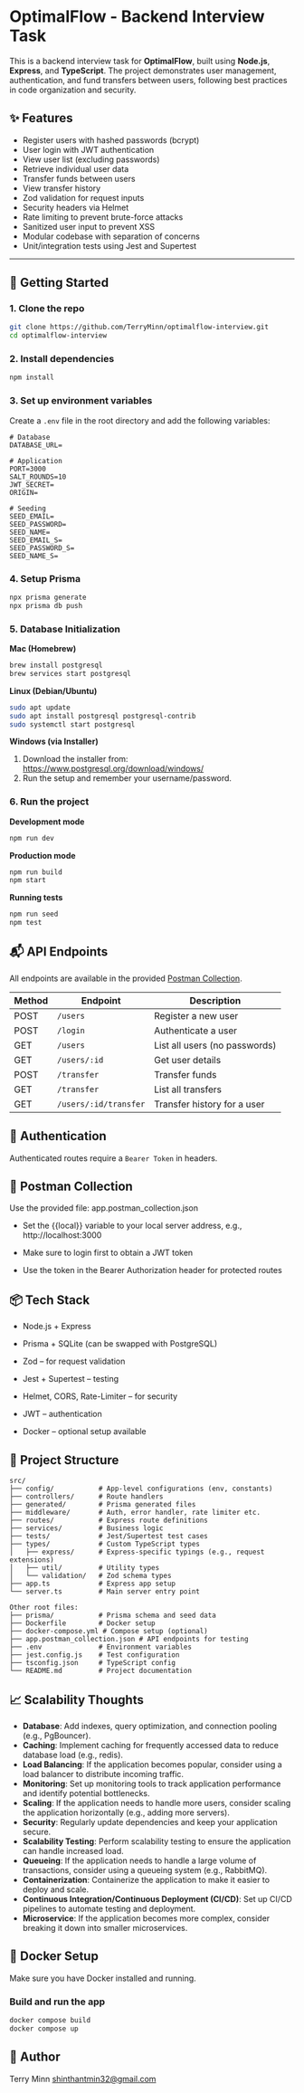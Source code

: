 # OptimalFlow - Backend Interview Task

This is a backend interview task for **OptimalFlow**, built using **Node.js**, **Express**, and **TypeScript**. The project demonstrates user management, authentication, and fund transfers between users, following best practices in code organization and security.

## ✨ Features

- Register users with hashed passwords (bcrypt)
- User login with JWT authentication
- View user list (excluding passwords)
- Retrieve individual user data
- Transfer funds between users
- View transfer history
- Zod validation for request inputs
- Security headers via Helmet
- Rate limiting to prevent brute-force attacks
- Sanitized user input to prevent XSS
- Modular codebase with separation of concerns
- Unit/integration tests using Jest and Supertest

---

## 🚀 Getting Started

### 1. Clone the repo

```bash
git clone https://github.com/TerryMinn/optimalflow-interview.git
cd optimalflow-interview
```

### 2. Install dependencies

```bash
npm install
```

### 3. Set up environment variables

Create a `.env` file in the root directory and add the following variables:

```
# Database
DATABASE_URL=

# Application
PORT=3000
SALT_ROUNDS=10
JWT_SECRET=
ORIGIN=

# Seeding
SEED_EMAIL=
SEED_PASSWORD=
SEED_NAME=
SEED_EMAIL_S=
SEED_PASSWORD_S=
SEED_NAME_S=
```

### 4. Setup Prisma

```bash
npx prisma generate
npx prisma db push
```

### 5. Database Initialization

**Mac (Homebrew)**

```bash
brew install postgresql
brew services start postgresql
```

**Linux (Debian/Ubuntu)**

```bash
sudo apt update
sudo apt install postgresql postgresql-contrib
sudo systemctl start postgresql
```

**Windows (via Installer)**

1. Download the installer from: https://www.postgresql.org/download/windows/
2. Run the setup and remember your username/password.

### 6. Run the project

**Development mode**

```bash
npm run dev
```

**Production mode**

```bash
npm run build
npm start
```

**Running tests**

```bash
npm run seed
npm test
```

## 📬 API Endpoints

All endpoints are available in the provided [Postman Collection]("./app.postman_collection.json").

| Method | Endpoint              | Description                   |
| ------ | --------------------- | ----------------------------- |
| POST   | `/users`              | Register a new user           |
| POST   | `/login`              | Authenticate a user           |
| GET    | `/users`              | List all users (no passwords) |
| GET    | `/users/:id`          | Get user details              |
| POST   | `/transfer`           | Transfer funds                |
| GET    | `/transfer`           | List all transfers            |
| GET    | `/users/:id/transfer` | Transfer history for a user   |

## 🔐 Authentication

Authenticated routes require a `Bearer Token` in headers.

## 🧪 Postman Collection

Use the provided file: app.postman_collection.json

- Set the {{local}} variable to your local server address, e.g., http://localhost:3000

- Make sure to login first to obtain a JWT token

- Use the token in the Bearer Authorization header for protected routes

## 📦 Tech Stack

- Node.js + Express

- Prisma + SQLite (can be swapped with PostgreSQL)

- Zod – for request validation

- Jest + Supertest – testing

- Helmet, CORS, Rate-Limiter – for security

- JWT – authentication

- Docker – optional setup available

## 🧱 Project Structure

```
src/
├── config/           # App-level configurations (env, constants)
├── controllers/      # Route handlers
├── generated/        # Prisma generated files
├── middleware/       # Auth, error handler, rate limiter etc.
├── routes/           # Express route definitions
├── services/         # Business logic
├── tests/            # Jest/Supertest test cases
├── types/            # Custom TypeScript types
│   ├── express/      # Express-specific typings (e.g., request extensions)
│   ├── util/         # Utility types
│   └── validation/   # Zod schema types
├── app.ts            # Express app setup
└── server.ts         # Main server entry point

Other root files:
├── prisma/           # Prisma schema and seed data
├── Dockerfile        # Docker setup
├── docker-compose.yml # Compose setup (optional)
├── app.postman_collection.json # API endpoints for testing
├── .env              # Environment variables
├── jest.config.js    # Test configuration
├── tsconfig.json     # TypeScript config
└── README.md         # Project documentation

```

## 📈 Scalability Thoughts

- **Database**: Add indexes, query optimization, and connection pooling (e.g., PgBouncer).
- **Caching**: Implement caching for frequently accessed data to reduce database load (e.g., redis).
- **Load Balancing**: If the application becomes popular, consider using a load balancer to distribute incoming traffic.
- **Monitoring**: Set up monitoring tools to track application performance and identify potential bottlenecks.
- **Scaling**: If the application needs to handle more users, consider scaling the application horizontally (e.g., adding more servers).
- **Security**: Regularly update dependencies and keep your application secure.
- **Scalability Testing**: Perform scalability testing to ensure the application can handle increased load.
- **Queueing**: If the application needs to handle a large volume of transactions, consider using a queueing system (e.g., RabbitMQ).
- **Containerization**: Containerize the application to make it easier to deploy and scale.
- **Continuous Integration/Continuous Deployment (CI/CD)**: Set up CI/CD pipelines to automate testing and deployment.
- **Microservice**: If the application becomes more complex, consider breaking it down into smaller microservices.

## 🐳 Docker Setup

Make sure you have Docker installed and running.

### Build and run the app

```bash
docker compose build
docker compose up
```

## 📝 Author

Terry Minn
shinthantmin32@gmail.com
